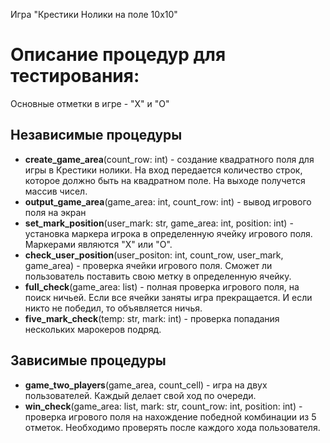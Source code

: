 Игра "Крестики Нолики на поле 10х10"

# Описание процедур для тестирования:

Основные отметки в игре - "X" и "O"

## Независимые процедуры
- **create_game_area**(count_row: int) - создание квадратного поля для игры в Крестики нолики. 
На вход передается количество строк, которое должно быть на квадратном поле. На выходе получется массив чисел.
- **output_game_area**(game_area: int, count_row: int) - вывод игрового поля на экран
- **set_mark_position**(user_mark: str, game_area: int, position: int) - установка маркера игрока в определенную ячейку игрового поля.
Маркерами являются "X" или "O".
- **check_user_position**(user_positon: int, count_row, user_mark, game_area) - проверка ячейки игрового поля. 
Сможет ли пользователь поставить свою метку в определенную ячейку. 
- **full_check**(game_area: list) - полная проверка игрового поля, на поиск ничьей. 
Если все ячейки заняты игра прекращается. И если никто не победил, то объявляется ничья.
- **five_mark_check**(temp: str, mark: int) - проверка попадания нескольких марокеров подряд. 

## Зависимые процедуры
- **game_two_players**(game_area, count_cell) - игра на двух пользователей. Каждый делает свой ход по очереди. 
- **win_check**(game_area: list, mark: str, count_row: int, position: int) - проверка игрового поля на нахождение 
победной комбинации из 5 отметок. Необходимо проверять после каждого хода пользователя. 
